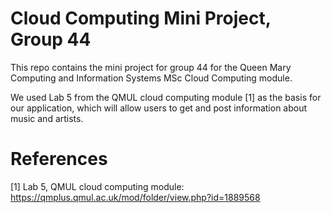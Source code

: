 # Cloud Computing Mini Project, Group 44

This repo contains the mini project for group 44 for the Queen Mary Computing and Information Systems MSc Cloud Computing module.

We used Lab 5 from the QMUL cloud computing module [1] as the basis for our application, which will allow users to get and post information about music and artists.

# References

[1] Lab 5, QMUL cloud computing module: https://qmplus.qmul.ac.uk/mod/folder/view.php?id=1889568
